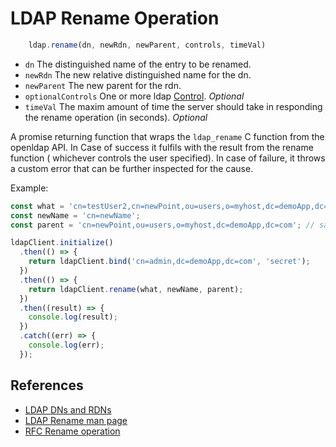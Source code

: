 # LDAP Rename Operation

```javascript
    ldap.rename(dn, newRdn, newParent, controls, timeVal)
```
* `dn` The distinguished name of the entry to be renamed.
* `newRdn` The new relative distinguished name for the dn.
* `newParent` The new parent for the rdn.
* `optionalControls` One or more ldap [Control](../controls.MD). _Optional_
* `timeVal` The maxim amount of time the server should take in responding the rename operation (in seconds). _Optional_

A promise returning function that wraps the `ldap_rename` C function from the openldap API.  In Case of success it fulfils with  the result from the rename function ( whichever controls the user specified). In case of failure, it throws a custom error that can be further inspected for the cause.

Example:

```javascript
const what = 'cn=testUser2,cn=newPoint,ou=users,o=myhost,dc=demoApp,dc=com';
const newName = 'cn=newName';
const parent = 'cn=newPoint,ou=users,o=myhost,dc=demoApp,dc=com'; // same as old, can be different.

ldapClient.initialize()
  .then(() => {
    return ldapClient.bind('cn=admin,dc=demoApp,dc=com', 'secret');
  })
  .then(() => {
    return ldapClient.rename(what, newName, parent);
  })
  .then((result) => {
    console.log(result);
  })
  .catch((err) => {
    console.log(err);
  });


```

## References

* [LDAP DNs and RDNs](https://www.ldap.com/ldap-dns-and-rdns)
* [LDAP Rename man page](https://linux.die.net/man/3/ldap_rename)
* [RFC Rename operation](https://tools.ietf.org/html/rfc4511#section-4.9)